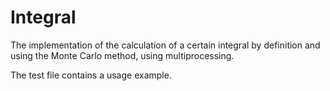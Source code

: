 # Integral

The implementation of the calculation of a certain integral by definition and using the Monte Carlo method, using multiprocessing.

The test file contains a usage example.